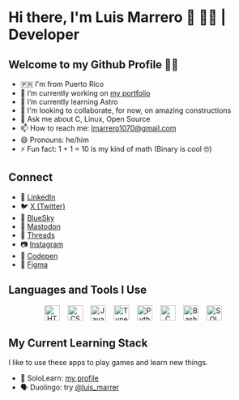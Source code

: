 # Hi there, I'm Luis Marrero 👋 🧑‍💻 | Developer

## Welcome to my Github Profile 🐙😺

- 🇵🇷 I'm from Puerto Rico
- 🔭 I’m currently working on [my portfolio](https://luismarrer.github.io/en)
- 🌱 I’m currently learning Astro
- 👯 I'm looking to collaborate, for now, on amazing constructions
- 💬 Ask me about C, Linux, Open Source
- 📫 How to reach me: <lmarrero1070@gmail.com>
- 😄 Pronouns: he/him
- ⚡ Fun fact: 1 + 1 = 10 is my kind of math (Binary is cool 🤓)

## Connect

- 🔗 [LinkedIn](https://www.linkedin.com/in/luis-marr/)
- 🐦 [X (Twitter)](https://x.com/lmarrero1070)
- 🌌 [BlueSky](https://bsky.app/profile/lmarrer.bsky.social)
- 🐘 [Mastodon](https://mastodon.social/@luis_marrer)
- 🧵 [Threads](https://www.threads.net/@lmarrero1070)
- 📷 [Instagram](https://www.instagram.com/lmarrero1070/)
- 🎨 [Codepen](https://codepen.io/Luis-Marrero-the-animator)
- 📐 [Figma](https://www.figma.com/@lmarrero1070)

## Languages and Tools I Use

<div align="center">
  <img src="https://img.shields.io/badge/-HTML5-E34F26?style=flat&logo=html5&logoColor=white" alt="HTML" height="30">
   &nbsp;&nbsp;
  <img src="https://img.shields.io/badge/-CSS3-1572B6?style=flat&logo=css3&logoColor=white" alt="CSS" height="30">
   &nbsp;&nbsp;
  <img src="https://img.shields.io/badge/-JavaScript-F7DF1E?style=flat&logo=javascript&logoColor=black" alt="JavaScript" height="30">
   &nbsp;&nbsp;
  <img src="https://img.shields.io/badge/-TypeScript-3178C6?style=flat&logo=typescript&logoColor=white" alt="TypeScript" height="30">
   &nbsp;&nbsp;
  <img src="https://img.shields.io/badge/-Python-3776AB?style=flat&logo=python&logoColor=white" alt="Python" height="30">
   &nbsp;&nbsp;
  <img src="https://img.shields.io/badge/-C-00599C?style=flat&logo=c&logoColor=white" alt="C" height="30">
   &nbsp;&nbsp;
  <img src="https://img.shields.io/badge/-Bash-4EAA25?style=flat&logo=gnu-bash&logoColor=white" alt="Bash" height="30">
   &nbsp;&nbsp;
  <img src="https://img.shields.io/badge/SQL-005C84?style=flat&logo=mysql&logoColor=white" alt="SQL" height="30">
   &nbsp;&nbsp;
</div>

## My Current Learning Stack

I like to use these apps to play games and learn new things.

- 📖 SoloLearn: [my profile](https://www.sololearn.com/profile/31630102/?ref=app)
- 🗣️ Duolingo: try [@luis_marrer](https://www.duolingo.com/profile/luis_marrer?via=share_profile_link)

<!--
- 🤔 I’m looking for help with 
-->
